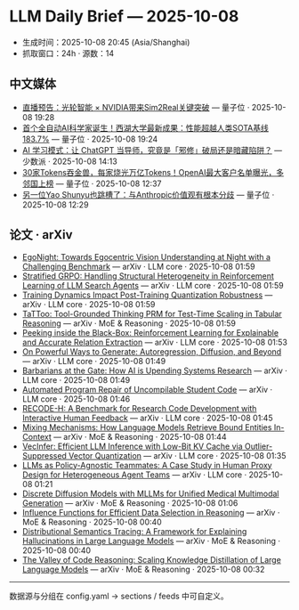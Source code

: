 # LLM Daily Brief — 2025-10-08

- 生成时间：2025-10-08 20:45 (Asia/Shanghai)
- 抓取窗口：24h · 源数：14


## 中文媒体

- [直播预告：光轮智能 × NVIDIA带来Sim2Real关键突破](https://www.qbitai.com/2025/10/339901.html) — 量子位 · 2025-10-08 19:28
- [首个全自动AI科学家诞生！西湖大学最新成果：性能超越人类SOTA基线183.7%](https://www.qbitai.com/2025/10/339884.html) — 量子位 · 2025-10-08 19:24
- [AI 学习模式：让 ChatGPT 当导师，究竟是「邪修」破局还是暗藏陷阱？](https://sspai.com/post/102377) — 少数派 · 2025-10-08 14:13
- [30家Tokens吞金兽，每家烧光万亿Tokens！OpenAI最大客户名单曝光，多邻国上榜](https://www.qbitai.com/2025/10/339866.html) — 量子位 · 2025-10-08 12:37
- [另一位Yao Shunyu也跳槽了：与Anthropic价值观有根本分歧](https://www.qbitai.com/2025/10/339852.html) — 量子位 · 2025-10-08 12:29


## 论文 · arXiv

- [EgoNight: Towards Egocentric Vision Understanding at Night with a   Challenging Benchmark](http://arxiv.org/abs/2510.06218v1) — arXiv · LLM core · 2025-10-08 01:59
- [Stratified GRPO: Handling Structural Heterogeneity in Reinforcement   Learning of LLM Search Agents](http://arxiv.org/abs/2510.06214v1) — arXiv · LLM core · 2025-10-08 01:59
- [Training Dynamics Impact Post-Training Quantization Robustness](http://arxiv.org/abs/2510.06213v1) — arXiv · LLM core · 2025-10-08 01:59
- [TaTToo: Tool-Grounded Thinking PRM for Test-Time Scaling in Tabular   Reasoning](http://arxiv.org/abs/2510.06217v1) — arXiv · MoE & Reasoning · 2025-10-08 01:59
- [Peeking inside the Black-Box: Reinforcement Learning for Explainable and   Accurate Relation Extraction](http://arxiv.org/abs/2510.06198v1) — arXiv · LLM core · 2025-10-08 01:53
- [On Powerful Ways to Generate: Autoregression, Diffusion, and Beyond](http://arxiv.org/abs/2510.06190v1) — arXiv · LLM core · 2025-10-08 01:49
- [Barbarians at the Gate: How AI is Upending Systems Research](http://arxiv.org/abs/2510.06189v1) — arXiv · LLM core · 2025-10-08 01:49
- [Automated Program Repair of Uncompilable Student Code](http://arxiv.org/abs/2510.06187v1) — arXiv · LLM core · 2025-10-08 01:46
- [RECODE-H: A Benchmark for Research Code Development with Interactive   Human Feedback](http://arxiv.org/abs/2510.06186v1) — arXiv · LLM core · 2025-10-08 01:45
- [Mixing Mechanisms: How Language Models Retrieve Bound Entities   In-Context](http://arxiv.org/abs/2510.06182v1) — arXiv · MoE & Reasoning · 2025-10-08 01:44
- [VecInfer: Efficient LLM Inference with Low-Bit KV Cache via   Outlier-Suppressed Vector Quantization](http://arxiv.org/abs/2510.06175v1) — arXiv · LLM core · 2025-10-08 01:35
- [LLMs as Policy-Agnostic Teammates: A Case Study in Human Proxy Design   for Heterogeneous Agent Teams](http://arxiv.org/abs/2510.06151v1) — arXiv · LLM core · 2025-10-08 01:21
- [Discrete Diffusion Models with MLLMs for Unified Medical Multimodal   Generation](http://arxiv.org/abs/2510.06131v1) — arXiv · MoE & Reasoning · 2025-10-08 01:06
- [Influence Functions for Efficient Data Selection in Reasoning](http://arxiv.org/abs/2510.06108v1) — arXiv · MoE & Reasoning · 2025-10-08 00:40
- [Distributional Semantics Tracing: A Framework for Explaining   Hallucinations in Large Language Models](http://arxiv.org/abs/2510.06107v1) — arXiv · MoE & Reasoning · 2025-10-08 00:40
- [The Valley of Code Reasoning: Scaling Knowledge Distillation of Large   Language Models](http://arxiv.org/abs/2510.06101v1) — arXiv · MoE & Reasoning · 2025-10-08 00:32

---
数据源与分组在 config.yaml → sections / feeds 中可自定义。